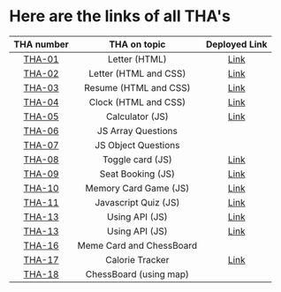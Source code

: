 # Here are the links of all THA's

|     THA number     |       THA on topic       |                          Deployed Link                          |
| :----------------: | :----------------------: | :-------------------------------------------------------------: |
| [THA-01](./THA-01) |      Letter (HTML)       | [Link](https://n9shant.github.io/Devsnest-Frontend-THA/THA-01/) |
| [THA-02](./THA-02) |  Letter (HTML and CSS)   | [Link](https://n9shant.github.io/Devsnest-Frontend-THA/THA-02/) |
| [THA-03](./THA-03) |  Resume (HTML and CSS)   | [Link](https://n9shant.github.io/Devsnest-Frontend-THA/THA-03/) |
| [THA-04](./THA-04) |   Clock (HTML and CSS)   | [Link](https://n9shant.github.io/Devsnest-Frontend-THA/THA-04/) |
| [THA-05](./THA-05) |     Calculator (JS)      | [Link](https://n9shant.github.io/Devsnest-Frontend-THA/THA-05/) |
| [THA-06](./THA-06) |    JS Array Questions    |                                                                 |
| [THA-07](./THA-07) |   JS Object Questions    |                                                                 |
| [THA-08](./THA-08) |     Toggle card (JS)     | [Link](https://n9shant.github.io/Devsnest-Frontend-THA/THA-08/) |
| [THA-09](./THA-09) |    Seat Booking (JS)     | [Link](https://n9shant.github.io/Devsnest-Frontend-THA/THA-09/) |
| [THA-10](./THA-10) |  Memory Card Game (JS)   | [Link](https://n9shant.github.io/Devsnest-Frontend-THA/THA-10/) |
| [THA-11](./THA-11) |   Javascript Quiz (JS)   | [Link](https://n9shant.github.io/Devsnest-Frontend-THA/THA-11/) |
| [THA-13](./THA-13) |      Using API (JS)      | [Link](https://n9shant.github.io/Devsnest-Frontend-THA/THA-13/) |
| [THA-13](./THA-13) |      Using API (JS)      | [Link](https://n9shant.github.io/Devsnest-Frontend-THA/THA-13/) |
| [THA-16](./THA-16) | Meme Card and ChessBoard |                                                                 |
| [THA-17](./THA-17) |     Calorie Tracker      |      [Link](https://devsnest-frontend-tha-17.netlify.app/)      |
| [THA-18](./THA-18) |  ChessBoard (using map)  |                                                                 |
